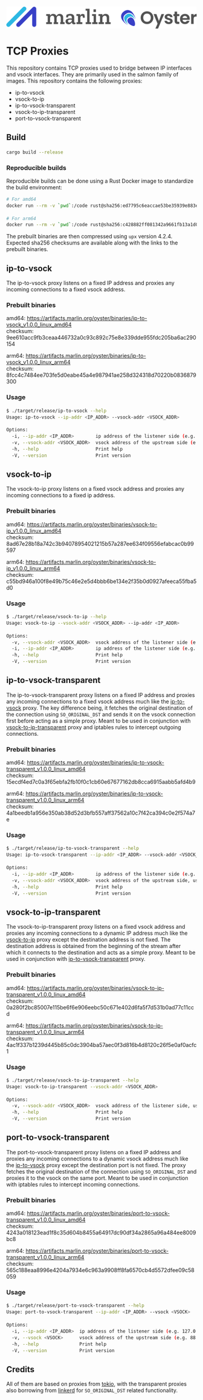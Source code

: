 ![Marlin Oyster Logo](./logo.svg)

# TCP Proxies

This repository contains TCP proxies used to bridge between IP interfaces and vsock interfaces. They are primarily used in the salmon family of images. This repository contains the following proxies:
- ip-to-vsock
- vsock-to-ip
- ip-to-vsock-transparent
- vsock-to-ip-transparent
- port-to-vsock-transparent

## Build

```bash
cargo build --release
```

### Reproducible builds

Reproducible builds can be done using a Rust Docker image to standardize the build environment:

```bash
# For amd64
docker run --rm -v `pwd`:/code rust@sha256:ed7795c6eaccae53be35939e883e8c3de0197b21e8eddbd9f04b0c4bc757c094 /code/build-amd64.sh

# For arm64
docker run --rm -v `pwd`:/code rust@sha256:c428882ff081342a9661fb13a1d059ecdc0b6e979ffec64b80371cf20a2088b0 /code/build-arm64.sh
```

The prebuilt binaries are then compressed using `upx` version 4.2.4. Expected sha256 checksums are available along with the links to the prebuilt binaries.

## ip-to-vsock

The ip-to-vsock proxy listens on a fixed IP address and proxies any incoming connections to a fixed vsock address.

### Prebuilt binaries

amd64: https://artifacts.marlin.org/oyster/binaries/ip-to-vsock_v1.0.0_linux_amd64 \
checksum: 9ee610acc9fb3ceaa446732a0c93c892c75e8e339dde955fdc205ba6ac290154

arm64: https://artifacts.marlin.org/oyster/binaries/ip-to-vsock_v1.0.0_linux_arm64 \
checksum: 8fcc4c7484ee703fe5d0eabe45a4e987941ae258d324318d70220b0836879300

### Usage

```bash
$ ./target/release/ip-to-vsock --help
Usage: ip-to-vsock --ip-addr <IP_ADDR> --vsock-addr <VSOCK_ADDR>

Options:
  -i, --ip-addr <IP_ADDR>        ip address of the listener side (e.g. 0.0.0.0:4000)
  -v, --vsock-addr <VSOCK_ADDR>  vsock address of the upstream side (e.g. 88:4000)
  -h, --help                     Print help
  -V, --version                  Print version
```

## vsock-to-ip

The vsock-to-ip proxy listens on a fixed vsock address and proxies any incoming connections to a fixed ip address.

### Prebuilt binaries

amd64: https://artifacts.marlin.org/oyster/binaries/vsock-to-ip_v1.0.0_linux_amd64 \
checksum: 8ad67e28b18a742c3b94078954021215b57a287ee634f09556efabcac0b99597

arm64: https://artifacts.marlin.org/oyster/binaries/vsock-to-ip_v1.0.0_linux_arm64 \
checksum: c55bd946a100f8e49b75c46e2e5d4bbb6be134e2f35b0d0927afeeca55fba5d0

### Usage

```bash
$ ./target/release/vsock-to-ip --help
Usage: vsock-to-ip --vsock-addr <VSOCK_ADDR> --ip-addr <IP_ADDR>

Options:
  -v, --vsock-addr <VSOCK_ADDR>  vsock address of the listener side (e.g. 88:4000)
  -i, --ip-addr <IP_ADDR>        ip address of the listener side (e.g. 127.0.0.1:4000)
  -h, --help                     Print help
  -V, --version                  Print version
```

## ip-to-vsock-transparent

The ip-to-vsock-transparent proxy listens on a fixed IP address and proxies any incoming connections to a fixed vsock address much like the [ip-to-vsock](#ip-to-vsock) proxy. The key difference being, it fetches the original destination of the connection using `SO_ORIGINAL_DST` and sends it on the vsock connection first before acting as a simple proxy. Meant to be used in conjunction with [vsock-to-ip-transparent](#vsock-to-ip-transparent) proxy and iptables rules to intercept outgoing connections.

### Prebuilt binaries

amd64: https://artifacts.marlin.org/oyster/binaries/ip-to-vsock-transparent_v1.0.0_linux_amd64 \
checksum: 15ecdf4ed7c0a3f65ebfa2fb10f0c1cb60e67677162db8cca6915aabb5afd4b9

arm64: https://artifacts.marlin.org/oyster/binaries/ip-to-vsock-transparent_v1.0.0_linux_arm64 \
checksum: 4a1beedb1a956e350ab38d52d3bfb557aff37562a10c7f42ca394c0e2f574a7e

### Usage

```bash
$ ./target/release/ip-to-vsock-transparent --help
Usage: ip-to-vsock-transparent --ip-addr <IP_ADDR> --vsock-addr <VSOCK_ADDR>

Options:
  -i, --ip-addr <IP_ADDR>        ip address of the listener side (e.g. 127.0.0.1:1200)
  -v, --vsock-addr <VSOCK_ADDR>  vsock address of the upstream side, usually the other side of the transparent proxy (e.g. 3:1200)
  -h, --help                     Print help
  -V, --version                  Print version
```

## vsock-to-ip-transparent

The vsock-to-ip-transparent proxy listens on a fixed vsock address and proxies any incoming connections to a dynamic IP address much like the [vsock-to-ip](#vsock-to-ip) proxy except the destination address is not fixed. The destination address is obtained from the beginning of the stream after which it connects to the destination and acts as a simple proxy. Meant to be used in conjunction with [ip-to-vsock-transparent](#ip-to-vsock-transparent) proxy.

### Prebuilt binaries

amd64: https://artifacts.marlin.org/oyster/binaries/vsock-to-ip-transparent_v1.0.0_linux_amd64 \
checksum: 0a280f2bc85007e115be6f6e906eebc50c671e402d6fa5f7d531b0ad77c11ccd

arm64: https://artifacts.marlin.org/oyster/binaries/vsock-to-ip-transparent_v1.0.0_linux_arm64 \
checksum: 4ac1f337b1239d445b85c0dc3904ba57aec0f3d816b4d8120c26f5e0af0acfc1

### Usage

```bash
$ ./target/release/vsock-to-ip-transparent --help
Usage: vsock-to-ip-transparent --vsock-addr <VSOCK_ADDR>

Options:
  -v, --vsock-addr <VSOCK_ADDR>  vsock address of the listener side, usually open to the other side of the transparent proxy (e.g. 3:1200)
  -h, --help                     Print help
  -V, --version                  Print version
```

## port-to-vsock-transparent

The port-to-vsock-transparent proxy listens on a fixed IP address and proxies any incoming connections to a dynamic vsock address much like the [ip-to-vsock](#ip-to-vsock) proxy except the destination port is not fixed. The proxy fetches the original destination of the connection using `SO_ORIGINAL_DST` and proxies it to the vsock on the same port. Meant to be used in conjunction with iptables rules to intercept incoming connections.

### Prebuilt binaries

amd64: https://artifacts.marlin.org/oyster/binaries/port-to-vsock-transparent_v1.0.0_linux_amd64 \
checksum: 4243a018123ead1f8c35d604b8455a64917dc90df34a2865a96a484ee8009bc8

arm64: https://artifacts.marlin.org/oyster/binaries/port-to-vsock-transparent_v1.0.0_linux_arm64 \
checksum: 565c188eaa8996e4204a7934e6c963a9908ff8fa6570cb4d5572dfee09c58059

### Usage

```bash
$ ./target/release/port-to-vsock-transparent --help
Usage: port-to-vsock-transparent --ip-addr <IP_ADDR> --vsock <VSOCK>

Options:
  -i, --ip-addr <IP_ADDR>  ip address of the listener side (e.g. 127.0.0.1:1200)
  -v, --vsock <VSOCK>      vsock address of the upstream side (e.g. 88:1200)
  -h, --help               Print help
  -V, --version            Print version
```

## Credits

All of them are based on proxies from [tokio](https://tokio.rs/), with the transparent proxies also borrowing from [linkerd](https://linkerd.io/) for `SO_ORIGINAL_DST` related functionality.
